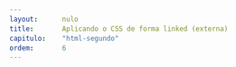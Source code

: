 ```yaml
---
layout:      nulo
title:       Aplicando o CSS de forma linked (externa)
capitulo:    "html-segundo"
ordem:       6
---
```

<html>
    <head>
        <title>Aplicando o CSS de forma linked (externa)</title>
        <meta charset="UTF-8">
        <!--

        Oi, tudo bem ?

        O elemento abaixo é o que eu quero que você observe.
        Clique em "arquivo.css", o navegador levará você até o arquivo css.
        Experimente !!!

        -->
        <link rel="stylesheet" type="text/css" href="arquivo.css" />
    </head>
    <body>

        <h1>Aplicando o CSS de forma linked (externa)</h1>
        <p>| <a href="../aplicando-css-de-forma-embedded">artigo anterior</a> | <a href="../">index</a> |</p>

        <img src="css-linked.jpg" title="css linked" alt="[figura css linked]" />

        <p>Neste exemplo eu vou estilizar todos os parágrafos com a cor vermelha.</p>
        <p>Só que, desta vez, vamos utilizar a forma linked (externa).<p/>
        <p>
            Precisamos criar um arquivo com o nome <code>arquiv.css</code> e adicionar o código abaixo <br />
            entre a tag <code>head</code> do codumento.
        </p>

        <pre><code>&lt;link rel="stylesheet" type="text/css" href="arquivo.css" /&gt;</code></pre>

        <p>Veja o código fonte desta página para entender melhor!</p>
        <p>Agora podemos começar a <a href="../estilizando-a-fonte-do-documento">alterar a fonte do documento</a>.</p>

    </body>
</html>




